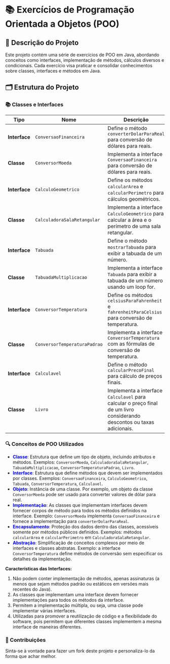 # 📚 Exercícios de Programação Orientada a Objetos (POO)

## 📄 Descrição do Projeto

Este projeto contém uma série de exercícios de POO em Java, abordando conceitos como interfaces, implementação de métodos, cálculos diversos e condicionais. Cada exercício visa praticar e consolidar conhecimentos sobre classes, interfaces e métodos em Java.

## 🗂️ Estrutura do Projeto

### 📚 Classes e Interfaces

| Tipo        | Nome                         | Descrição                                                                                 |
|-------------|------------------------------|-------------------------------------------------------------------------------------------|
| **Interface**   | `ConversaoFinanceira`        | Define o método `converterDolarParaReal` para conversão de dólares para reais.            |
| **Classe**      | `ConversorMoeda`             | Implementa a interface `ConversaoFinanceira` para conversão de dólares para reais.        |
| **Interface**   | `CalculoGeometrico`          | Define os métodos `calcularArea` e `calcularPerimetro` para cálculos geométricos.         |
| **Classe**      | `CalculadoraSalaRetangular`  | Implementa a interface `CalculoGeometrico` para calcular a área e o perímetro de uma sala retangular. |
| **Interface**   | `Tabuada`                    | Define o método `mostrarTabuada` para exibir a tabuada de um número.                      |
| **Classe**      | `TabuadaMultiplicacao`       | Implementa a interface `Tabuada` para exibir a tabuada de um número usando um loop for.   |
| **Interface**   | `ConversorTemperatura`       | Define os métodos `celsiusParaFahrenheit` e `fahrenheitParaCelsius` para conversão de temperatura. |
| **Classe**      | `ConversorTemperaturaPadrao` | Implementa a interface `ConversorTemperatura` com as fórmulas de conversão de temperatura.|
| **Interface**   | `Calculavel`                 | Define o método `calcularPrecoFinal` para cálculo de preços finais.                       |
| **Classe**      | `Livro`                      | Implementa a interface `Calculavel` para calcular o preço final de um livro considerando descontos ou taxas adicionais. |

### 🔍 Conceitos de POO Utilizados

- **<span style="color: blue;">Classe</span>**: Estrutura que define um tipo de objeto, incluindo atributos e métodos. Exemplos: `ConversorMoeda`, `CalculadoraSalaRetangular`, `TabuadaMultiplicacao`, `ConversorTemperaturaPadrao`, `Livro`.
- **<span style="color: blue;">Interface</span>**: Estrutura que define métodos que devem ser implementados por classes. Exemplos: `ConversaoFinanceira`, `CalculoGeometrico`, `Tabuada`, `ConversorTemperatura`, `Calculavel`.
- **<span style="color: blue;">Objeto</span>**: Instância de uma classe. Por exemplo, um objeto da classe `ConversorMoeda` pode ser usado para converter valores de dólar para real.
- **<span style="color: blue;">Implementação</span>**: As classes que implementam interfaces devem fornecer corpos de método para todos os métodos definidos na interface. Exemplo: `ConversorMoeda` implementa `ConversaoFinanceira` e fornece a implementação para `converterDolarParaReal`.
- **<span style="color: blue;">Encapsulamento</span>**: Proteção dos dados dentro das classes, acessíveis somente por métodos públicos definidos. Exemplos: métodos `calcularArea` e `calcularPerimetro` em `CalculadoraSalaRetangular`.
- **<span style="color: blue;">Abstração</span>**: Simplificação de conceitos complexos por meio de interfaces e classes abstratas. Exemplo: a interface `ConversorTemperatura` define métodos de conversão sem especificar os detalhes da implementação.
  
**Características das Interfaces:**
1. Não podem conter implementação de métodos, apenas assinaturas (a menos que sejam métodos padrão ou estáticos em versões mais recentes do Java).
2. As classes que implementam uma interface devem fornecer implementações para todos os métodos da interface.
3. Permitem a implementação múltipla, ou seja, uma classe pode implementar várias interfaces.
4. Utilizadas para promover a reutilização de código e a flexibilidade do software, pois permitem que diferentes classes implementem a mesma interface de maneiras diferentes.

### 🤝 Contribuições
Sinta-se à vontade para fazer um fork deste projeto e personaliza-lo da forma que achar melhor.

